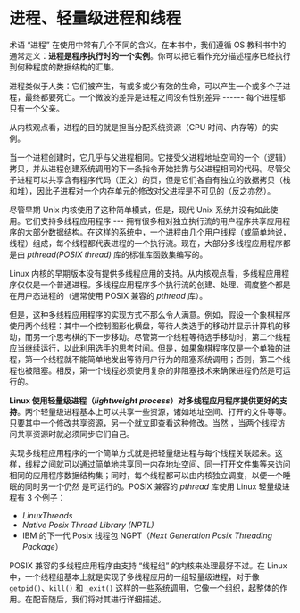 # 进程、轻量级进程和线程

术语 “进程” 在使用中常有几个不同的含义。在本书中，我们遵循 OS 教科书中的通常定义：**进程是程序执行时的一个实例**。你可以把它看作充分描述程序已经执行到何种程度的数据结构的汇集。

进程类似于人类：它们被产生，有或多或少有效的生命，可以产生一个或多个子进程，最终都要死亡。一个微波的差异是进程之间没有性别差异 ------ 每个进程都只有一个父亲。

从内核观点看，进程的目的就是担当分配系统资源（CPU 时间、内存等）的实例。

当一个进程创建时，它几乎与父进程相同。它接受父进程地址空间的一个（逻辑）拷贝，并从进程创建系统调用的下一条指令开始挂靠与父进程相同的代码。尽管父子进程可以共享含有程序代码（正文）的页，但是它们各自有独立的数据拷贝（栈和堆），因此子进程对一个内存单元的修改对父进程是不可见的（反之亦然）。

尽管早期  Unix 内核使用了这种简单模式，但是，现代 Unix 系统并没有如此使用。它们支持多线程应用程序 --- 拥有很多相对独立执行流的用户程序共享应用程序的大部分数据结构。在这样的系统中，一个进程由几个用户线程（或简单地说，线程）组成，每个线程都代表进程的一个执行流。现在，大部分多线程应用程序都是由 *pthread(POSIX thread)* 库的标准库函数集编写的。

Linux 内核的早期版本没有提供多线程应用的支持。从内核观点看，多线程应用程序仅仅是一个普通进程。多线程应用程序多个执行流的创建、处理、调度整个都是在用户态进程的（通常使用 POSIX 兼容的 *pthread* 库）。

但是，这种多线程应用程序的实现方式不那么令人满意。例如，假设一个象棋程序使用两个线程：其中一个控制图形化横盘，等待人类选手的移动并显示计算机的移动，而另一个思考棋的下一步移动。尽管第一个线程等待选手移动时，第二个线程应当继续运行，以此利用选手的思考时间。但是，如果象棋程序仅是一个单独的进程，第一个线程就不能简单地发出等待用户行为的阻塞系统调用；否则，第二个线程也被阻塞。相反，第一个线程必须使用复杂的非阻塞技术来确保进程仍然是可运行的。

**Linux 使用轻量级进程（*lightweight process*）对多线程应用程序提供更好的支持**。两个轻量级进程基本上可以共享一些资源，诸如地址空间、打开的文件等等。只要其中一个修改共享资源，另一个就立即查看这种修改。当然 ，当两个线程访问共享资源时就必须同步它们自己。

实现多线程应用程序的一个简单方式就是把轻量级进程与每个线程关联起来。这样，线程之间就可以通过简单地共享同一内存地址空间、同一打开文件集等来访问相同的应用程序数据结构集；同时，每个线程都可以由内核独立调度，以便一个睡眠的同时另一个仍然 是可运行的。POSIX 兼容的 *pthread* 库使用 Linux 轻量级进程有 3 个例子：
- *LinuxThreads*
- *Native Posix Thread Library (NPTL)*
- IBM 的下一代 Posix 线程包 NGPT（*Next Generation Posix Threading Package*）

POSIX 兼容的多线程应用程序由支持 “线程组” 的内核来处理最好不过。在 Linux 中，一个线程组基本上就是实现了多线程应用的一组轻量级进程，对于像 `getpid()`、`kill()` 和 `_exit()` 这样的一些系统调用，它像一个组织，起整体的作用。在配音随后，我们将对其进行详细描述。

